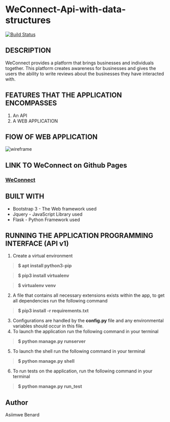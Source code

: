 # WeConnect-Api-with-data-structures
[![Build Status](https://travis-ci.org/King-Benx/WeConnect-Api-with-data-structures.svg?branch=develop)](https://travis-ci.org/King-Benx/WeConnect-Api-with-data-structures) 
## DESCRIPTION
WeConnect provides a platform that brings businesses and individuals together. This platform 
creates awareness for businesses and gives the users the ability to write reviews about the 
businesses they have interacted with.

## FEATURES THAT THE APPLICATION ENCOMPASSES
1. An API
2. A WEB APPLICATION

## FlOW OF WEB APPLICATION
![wireframe](https://github.com/King-Benx/WeConnect-ui-designs/blob/master/designs/wireframes/wireframes.png)

## LINK TO WeConnect on Github Pages
### [WeConnect](https://king-benx.github.io/)

## BUILT WITH
* Bootstrap 3 - The Web framework used
* Jquery - JavaScript Library used
* Flask - Python Framework used
## RUNNING THE APPLICATION PROGRAMMING INTERFACE (API v1)
1. Create a virtual environment
> **$ apt install python3-pip**

> **$ pip3 install virtualenv** 

> **$ virtualenv venv**
2. A file that contains all necessary extensions exists within the app, to get all dependencies run the following command
> **$ pip3 install -r requirements.txt**
3. Configurations are handled by the **config.py** file and any environmental variables should occur in this file.
4. To launch the application run the following command in your terminal
> **$ python manage.py runserver**
5. To launch the shell run the following command in your terminal
> **$ python manage.py shell**
6. To run tests on the application, run the following command in your terminal
> **$ python manage.py run_test**
## Author
Asiimwe Benard
